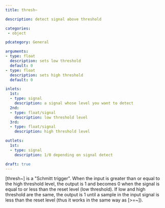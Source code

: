 ```yaml
---
title: thresh~

description: detect signal above threshold

categories:
 - object

pdcategory: General

arguments:
- type: float
  description: sets low threshold
  default: 0
- type: float
  description: sets high threshold
  default: 0

inlets:
  1st:
  - type: signal
    description: a signal whose level you want to detect
  2nd:
  - type: float/signal
    description: low threshold level
  3rd:
  - type: float/signal
    description: high threshold level

outlets:
  1st:
  - type: signal
    description: 1/0 depending on signal detect

draft: true
---
```


[thresh~] is a "Schmitt trigger". When the input is greater than or equal to the high threshold level, the output is 1 and becomes 0 when the signal is equal to or less than the reset level (low threshold).
If low and high threshold are the same, the output is 1 until a sample in the input signal is less than the reset level (thus it works in the same way as [>=~]).